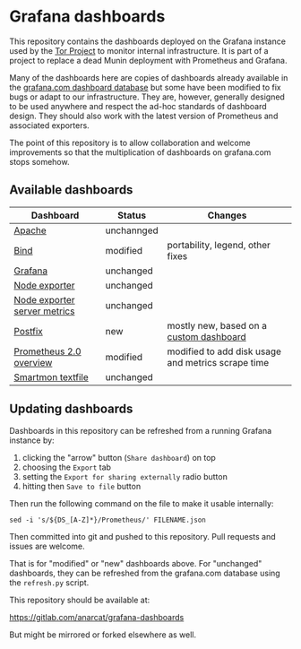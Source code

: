 Grafana dashboards
==================

This repository contains the dashboards deployed on the Grafana
instance used by the [Tor Project][] to monitor internal
infrastructure. It is part of a project to replace a dead Munin
deployment with Prometheus and Grafana.

Many of the dashboards here are copies of dashboards already available
in the [grafana.com dashboard database][] but some have been modified
to fix bugs or adapt to our infrastructure. They are, however,
generally designed to be used anywhere and respect the ad-hoc
standards of dashboard design. They should also work with the latest
version of Prometheus and associated exporters.

[grafana.com dashboard database]: https://grafana.com/dashboards/
[Tor Project]: https://torproject.org/

The point of this repository is to allow collaboration and welcome
improvements so that the multiplication of dashboards on grafana.com
stops somehow.

Available dashboards
--------------------

| Dashboard                        | Status     | Changes                                            |
| ---------                        | ------     | ----                                               |
| [Apache][]                       | unchannged |                                                    |
| [Bind][]                         | modified   | portability, legend, other fixes                   |
| [Grafana][]                      | unchanged  |                                                    |
| [Node exporter][]                | unchanged  |                                                    |
| [Node exporter server metrics][] | unchanged  |                                                    |
| [Postfix][]                      | new        | mostly new, based on a [custom dashboard][]        |
| [Prometheus 2.0 overview][]      | modified   | modified to add disk usage and metrics scrape time |
| [Smartmon textfile][]            | unchanged  |                                                    |

 [Apache]: https://grafana.com/dashboards/3894/
 [Bind]: https://grafana.com/dashboards/10024/
 [Grafana]: https://grafana.com/dashboards/3590/
 [Node exporter]: https://grafana.com/dashboards/1860/
 [Node exporter server metrics]: https://grafana.com/dashboards/405/
 [Postfix]: https://grafana.com/dashboards/10013/
 [Smartmon textfile]: https://grafana.com/dashboards/3992/
 [Prometheus 2.0 overview]: https://grafana.com/dashboards/3662/
[custom dashboard]: https://github.com/kumina/postfix_exporter/issues/21

Updating dashboards
-------------------

Dashboards in this repository can be refreshed from a running Grafana
instance by:

 1. clicking the "arrow" button (`Share dashboard`) on top
 2. choosing the `Export` tab
 3. setting the `Export for sharing externally` radio button
 4. hitting then `Save to file` button

Then run the following command on the file to make it usable internally:

    sed -i 's/${DS_[A-Z]*}/Prometheus/' FILENAME.json

Then committed into git and pushed to this repository. Pull requests
and issues are welcome.

That is for "modified" or "new" dashboards above. For "unchanged"
dashboards, they can be refreshed from the grafana.com database using
the `refresh.py` script.

This repository should be available at:

<https://gitlab.com/anarcat/grafana-dashboards>

But might be mirrored or forked elsewhere as well.
